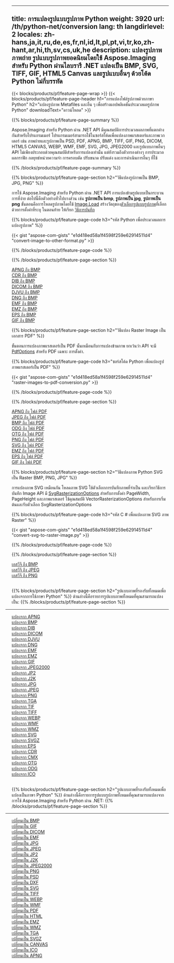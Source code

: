 ﻿
---
title: การแปลงรูปแบบรูปภาพ Python 
weight: 3920
url: /th/python-net/conversion 
lang: th
langdirlevel: 2
locales: zh-hans,ja,it,ru,de,es,fr,nl,id,lt,pl,pt,vi,tr,ko,zh-hant,ar,hi,th,sv,cs,uk,he
description: แปลงรูปภาพ ภาพถ่าย รูปแบบรูปภาพยอดนิยมโดยใช้ Aspose.Imaging สำหรับ Python ผ่านไลบรารี .NET แปลงเป็น BMP, SVG, TIFF, GIF, HTML5 Canvas และรูปแบบอื่นๆ ด้วยโค้ด Python ไม่กี่บรรทัด
---

{{< blocks/products/pf/feature-page-wrap >}}
{{< blocks/products/pf/feature-page-header h1="การแปลงไฟล์รูปภาพด้วยภาษา Python" h2="แปลงรูปภาพ Metafiles และอื่น ๆ เพื่อสร้างแอปพลิเคชันประมวลผลรูปภาพ Python" downloadText="ดาวน์โหลด" >}}

{{% blocks/products/pf/feature-page-summary %}}

Aspose.Imaging สำหรับ Python ผ่าน .NET API มีคุณสมบัติการประมวลผลภาพที่แตกต่างกันสำหรับโปรแกรมเมอร์ โปรแกรมเมอร์สามารถใช้ในซอร์สโค้ดเพื่อแปลงภาพแรสเตอร์และภาพเวกเตอร์ เช่น ภาพถ่ายและรูปภาพเป็น PSD, PDF, APNG, BMP, TIFF, GIF, PNG, DICOM, HTML5 CANVAS, WEBP, WMF, EMF, SVG, JPG, JPEG2000 และรูปแบบภาพอื่นๆ API ไม่เพียงประกอบด้วยคุณสมบัติสำหรับการแปลงเท่านั้น แต่ยังรวมถึงตัวกรองต่างๆ การประมวลผลกราฟิก กลยุทธ์หน่วยความจำ การครอบตัด ปรับขนาด ปรับแต่ง และการดำเนินการอื่นๆ ที่ใช้

{{% /blocks/products/pf/feature-page-summary  %}}

{{% blocks/products/pf/feature-page-section  h2="วิธีแปลงรูปภาพเป็น BMP, JPG, PNG" %}}

การใช้ Aspose.Imaging สำหรับ Python ผ่าน .NET API การแปลงข้ามรูปแบบเป็นกระบวนการที่ง่าย ต่อไปนี้คือตัวอย่างทั่วไปบางส่วน เช่น **รูปภาพเป็น bmp**, **รูปภาพเป็น jpg**, **รูปภาพเป็น png** ขั้นตอนคือการโหลดรูปภาพโดยใช้ [Image.Load](https://apireference.aspose.com/imaging/net/aspose.imaging/image/methods/load) สร้างวัตถุของ[ตัวเลือกรูปแบบรูปภาพ](https://apireference.aspose.com/imaging/net/aspose.imaging.imageoptions)ที่เลือกด้วยการตั้งค่าที่ระบุ ในตอนท้าย ให้เรียก [วิธีการบันทึก](https://apireference.aspose.com/imaging/net/aspose.imaging.image/save/methods/4)

{{% blocks/products/pf/feature-page-code h3="รหัส Python เพื่อประมวลผลการแปลงรูปภาพ" %}}

{{< gist "aspose-com-gists" "e1d418ed58a1f4598f259e62914511d4" "convert-image-to-other-format.py" >}}

{{% /blocks/products/pf/feature-page-code  %}}

{{% /blocks/products/pf/feature-page-section %}}

<div class="container-fluid productfamilypage bg-gray">
    <div class="convertypes bg-gray agp-content section">
        <div class="container">
		<div class="row other-converters">
		   <div class="col-md-2 other-converter remove-lp remove-rp">
		      <a href="/imaging/th/python-net/conversion/apng-to-bmp/">APNG ถึง BMP</a>
		   </div>
		   <div class="col-md-2 other-converter remove-lp remove-rp">
		      <a href="/imaging/th/python-net/conversion/cdr-to-bmp/">CDR ถึง BMP</a>
		   </div>
		   <div class="col-md-2 other-converter remove-lp remove-rp">
		      <a href="/imaging/th/python-net/conversion/dib-to-bmp/">DIB ถึง BMP</a>
		   </div>
		   <div class="col-md-2 other-converter remove-lp remove-rp">
		      <a href="/imaging/th/python-net/conversion/dicom-to-bmp/">DICOM ถึง BMP</a>
		   </div>
 		   <div class="col-md-2 other-converter remove-lp remove-rp">
		      <a href="/imaging/th/python-net/conversion/djvu-to-bmp/">DJVU ถึง BMP</a>
		   </div>
		   <div class="col-md-2 other-converter remove-lp remove-rp">
		      <a href="/imaging/th/python-net/conversion/dng-to-bmp/">DNG ถึง BMP</a>
		   </div>
		   <div class="col-md-2 other-converter remove-lp remove-rp">
		      <a href="/imaging/th/python-net/conversion/emf-to-bmp/">EMF ถึง BMP</a>
		   </div>
		   <div class="col-md-2 other-converter remove-lp remove-rp">
		      <a href="/imaging/th/python-net/conversion/emz-to-bmp/">EMZ ถึง BMP</a>
		   </div>
		   <div class="col-md-2 other-converter remove-lp remove-rp">
		      <a href="/imaging/th/python-net/conversion/eps-to-bmp/">EPS ถึง BMP</a>
		   </div>
		   <div class="col-md-2 other-converter remove-lp remove-rp">
		      <a href="/imaging/th/python-net/conversion/gif-to-bmp/">GIF ถึง BMP</a>
		   </div>
		</div>
	</div>
    </div>
</div>

{{% blocks/products/pf/feature-page-section  h2="วิธีแปลง Raster Image เป็นเอกสาร PDF" %}}

ขั้นตอนการแปลงภาพแรสเตอร์เป็น PDF นั้นเหมือนกับการแปลงข้ามภาพ ยกเว้นว่า API จะมี [PdfOptions](https://apireference.aspose.com/imaging/net/aspose.imaging.imageoptions/pdfoptions) สำหรับ PDF เฉพาะ การตั้งค่า.

{{% blocks/products/pf/feature-page-code h3="ซอร์สโค้ด Python เพื่อแปลงรูปภาพแรสเตอร์เป็น PDF" %}}

{{< gist "aspose-com-gists" "e1d418ed58a1f4598f259e62914511d4" "raster-images-to-pdf-conversion.py" >}}

{{% /blocks/products/pf/feature-page-code  %}}

{{% /blocks/products/pf/feature-page-section %}}

<div class="container-fluid productfamilypage bg-gray">
    <div class="convertypes bg-gray agp-content section">
        <div class="container">
		<div class="row other-converters">
		   <div class="col-md-2 other-converter remove-lp remove-rp">
		      <a href="/imaging/th/python-net/conversion/apng-to-ไฟล์ PDF/">APNG ถึง ไฟล์ PDF</a>
		   </div>
		   <div class="col-md-2 other-converter remove-lp remove-rp">
		      <a href="/imaging/th/python-net/conversion/jpeg-to-ไฟล์ PDF/">JPEG ถึง ไฟล์ PDF</a>
		   </div>
		   <div class="col-md-2 other-converter remove-lp remove-rp">
		      <a href="/imaging/th/python-net/conversion/bmp-to-ไฟล์ PDF/">BMP ถึง ไฟล์ PDF</a>
		   </div>
		   <div class="col-md-2 other-converter remove-lp remove-rp">
		      <a href="/imaging/th/python-net/conversion/odg-to-ไฟล์ PDF/">ODG ถึง ไฟล์ PDF</a>
		   </div>
 		   <div class="col-md-2 other-converter remove-lp remove-rp">
		      <a href="/imaging/th/python-net/conversion/otg-to-ไฟล์ PDF/">OTG ถึง ไฟล์ PDF</a>
		   </div>
		   <div class="col-md-2 other-converter remove-lp remove-rp">
		      <a href="/imaging/th/python-net/conversion/png-to-ไฟล์ PDF/">PNG ถึง ไฟล์ PDF</a>
		   </div>
		   <div class="col-md-2 other-converter remove-lp remove-rp">
		      <a href="/imaging/th/python-net/conversion/svg-to-ไฟล์ PDF/">SVG ถึง ไฟล์ PDF</a>
		   </div>
		   <div class="col-md-2 other-converter remove-lp remove-rp">
		      <a href="/imaging/th/python-net/conversion/emz-to-ไฟล์ PDF/">EMZ ถึง ไฟล์ PDF</a>
		   </div>
		   <div class="col-md-2 other-converter remove-lp remove-rp">
		      <a href="/imaging/th/python-net/conversion/eps-to-ไฟล์ PDF/">EPS ถึง ไฟล์ PDF</a>
		   </div>
		   <div class="col-md-2 other-converter remove-lp remove-rp">
		      <a href="/imaging/th/python-net/conversion/gif-to-ไฟล์ PDF/">GIF ถึง ไฟล์ PDF</a>
		   </div>
		</div>
	</div>
    </div>
</div>

{{% blocks/products/pf/feature-page-section  h2="วิธีแปลงภาพ Python SVG เป็น Raster BMP, PNG, JPG" %}}

การแปลงภาพ SVG เหมือนกัน โหลดภาพ SVG ใช้ตัวเลือกการบันทึกภาพที่จำเป็น และเรียกวิธีการบันทึก Image API มี [SvgRasterizationOptions](https://apireference.aspose.com/imaging/net/aspose.imaging.imageoptions/svgrasterizationoptions) สำหรับการตั้งค่า PageWidth, PageHeight และภาพแรสเตอร์ ใช้คุณสมบัติ VectorRasterizationOptions สำหรับการเริ่มต้นและรับตัวเลือก SvgRasterizationOptions 

{{% blocks/products/pf/feature-page-code h3="รหัส C # เพื่อแปลงภาพ SVG ภาพ Raster" %}}

{{< gist "aspose-com-gists" "e1d418ed58a1f4598f259e62914511d4" "convert-svg-to-raster-image.py" >}}

{{% /blocks/products/pf/feature-page-code  %}}

{{% /blocks/products/pf/feature-page-section %}}

<div class="container-fluid productfamilypage bg-gray">
    <div class="convertypes bg-gray agp-content section">
        <div class="container">
		<div class="row other-converters">
		   <div class="col-md-2 other-converter remove-lp remove-rp">
		      <a href="/imaging/th/python-net/conversion/เอสวีจี-to-bmp/">เอสวีจี ถึง BMP</a>
		   </div>
		   <div class="col-md-2 other-converter remove-lp remove-rp">
		      <a href="/imaging/th/python-net/conversion/เอสวีจี-to-jpeg/">เอสวีจี ถึง JPEG</a>
		   </div>
		   <div class="col-md-2 other-converter remove-lp remove-rp">
		      <a href="/imaging/th/python-net/conversion/เอสวีจี-to-png/">เอสวีจี ถึง PNG</a>
		   </div>		   
		</div>
	</div>
    </div>
</div>
<br/>

{{% blocks/products/pf/feature-page-section  h2="รูปแบบภาพที่รองรับทั้งหมดเพื่อแปลงจากการใช้ภาษา Python" %}}
ด้านล่างนี้คือรายการรูปแบบภาพทั้งหมดที่คุณสามารถแปลงเป็น:
{{% /blocks/products/pf/feature-page-section %}}
<div class="container-fluid productfamilypage bg-gray">
    <div class="convertypes bg-gray agp-content section">
        <div class="container">
                <hr style="margin-left:-20px;"/>
		<div class="row other-converters">
		    <div class='col-md-2 other-converter remove-lp remove-rp'><a href="/imaging/th/python-net/conversion/from/apng" >แปลงจาก APNG</a></div>
<div class='col-md-2 other-converter remove-lp remove-rp'><a href="/imaging/th/python-net/conversion/from/bmp" >แปลงจาก BMP</a></div>
<div class='col-md-2 other-converter remove-lp remove-rp'><a href="/imaging/th/python-net/conversion/from/dib" >แปลงจาก DIB</a></div>
<div class='col-md-2 other-converter remove-lp remove-rp'><a href="/imaging/th/python-net/conversion/from/dicom" >แปลงจาก DICOM</a></div>
<div class='col-md-2 other-converter remove-lp remove-rp'><a href="/imaging/th/python-net/conversion/from/djvu" >แปลงจาก DJVU</a></div>
<div class='col-md-2 other-converter remove-lp remove-rp'><a href="/imaging/th/python-net/conversion/from/dng" >แปลงจาก DNG</a></div>
<div class='col-md-2 other-converter remove-lp remove-rp'><a href="/imaging/th/python-net/conversion/from/emf" >แปลงจาก EMF</a></div>
<div class='col-md-2 other-converter remove-lp remove-rp'><a href="/imaging/th/python-net/conversion/from/emz" >แปลงจาก EMZ</a></div>
<div class='col-md-2 other-converter remove-lp remove-rp'><a href="/imaging/th/python-net/conversion/from/gif" >แปลงจาก GIF</a></div>
<div class='col-md-2 other-converter remove-lp remove-rp'><a href="/imaging/th/python-net/conversion/from/jpeg2000" >แปลงจาก JPEG2000</a></div>
<div class='col-md-2 other-converter remove-lp remove-rp'><a href="/imaging/th/python-net/conversion/from/jp2" >แปลงจาก JP2</a></div>
<div class='col-md-2 other-converter remove-lp remove-rp'><a href="/imaging/th/python-net/conversion/from/j2k" >แปลงจาก J2K</a></div>
<div class='col-md-2 other-converter remove-lp remove-rp'><a href="/imaging/th/python-net/conversion/from/jpg" >แปลงจาก JPG</a></div>
<div class='col-md-2 other-converter remove-lp remove-rp'><a href="/imaging/th/python-net/conversion/from/jpeg" >แปลงจาก JPEG</a></div>
<div class='col-md-2 other-converter remove-lp remove-rp'><a href="/imaging/th/python-net/conversion/from/png" >แปลงจาก PNG</a></div>
<div class='col-md-2 other-converter remove-lp remove-rp'><a href="/imaging/th/python-net/conversion/from/tga" >แปลงจาก TGA</a></div>
<div class='col-md-2 other-converter remove-lp remove-rp'><a href="/imaging/th/python-net/conversion/from/tif" >แปลงจาก TIF</a></div>
<div class='col-md-2 other-converter remove-lp remove-rp'><a href="/imaging/th/python-net/conversion/from/tiff" >แปลงจาก TIFF</a></div>
<div class='col-md-2 other-converter remove-lp remove-rp'><a href="/imaging/th/python-net/conversion/from/webp" >แปลงจาก WEBP</a></div>
<div class='col-md-2 other-converter remove-lp remove-rp'><a href="/imaging/th/python-net/conversion/from/wmf" >แปลงจาก WMF</a></div>
<div class='col-md-2 other-converter remove-lp remove-rp'><a href="/imaging/th/python-net/conversion/from/wmz" >แปลงจาก WMZ</a></div>
<div class='col-md-2 other-converter remove-lp remove-rp'><a href="/imaging/th/python-net/conversion/from/svg" >แปลงจาก SVG</a></div>
<div class='col-md-2 other-converter remove-lp remove-rp'><a href="/imaging/th/python-net/conversion/from/svgz" >แปลงจาก SVGZ</a></div>
<div class='col-md-2 other-converter remove-lp remove-rp'><a href="/imaging/th/python-net/conversion/from/eps" >แปลงจาก EPS</a></div>
<div class='col-md-2 other-converter remove-lp remove-rp'><a href="/imaging/th/python-net/conversion/from/cdr" >แปลงจาก CDR</a></div>
<div class='col-md-2 other-converter remove-lp remove-rp'><a href="/imaging/th/python-net/conversion/from/cmx" >แปลงจาก CMX</a></div>
<div class='col-md-2 other-converter remove-lp remove-rp'><a href="/imaging/th/python-net/conversion/from/otg" >แปลงจาก OTG</a></div>
<div class='col-md-2 other-converter remove-lp remove-rp'><a href="/imaging/th/python-net/conversion/from/odg" >แปลงจาก ODG</a></div>
<div class='col-md-2 other-converter remove-lp remove-rp'><a href="/imaging/th/python-net/conversion/from/ico" >แปลงจาก ICO</a></div>
                </div>
        </div>
    </div>
</div>
<br/>

{{% blocks/products/pf/feature-page-section  h2="รูปแบบภาพที่รองรับทั้งหมดเพื่อแปลงเป็นภาษา Python" %}}
ด้านล่างนี้คือรายการรูปแบบรูปภาพทั้งหมดที่คุณสามารถแปลงจากการใช้ Aspose.Imaging สำหรับ Python ผ่าน .NET:
{{% /blocks/products/pf/feature-page-section %}}
<div class="container-fluid productfamilypage bg-gray">
    <div class="convertypes bg-gray agp-content section">
        <div class="container">
	        <hr style="margin-left:-20px;"/>
		<div class="row other-converters">
		    <div class='col-md-2 other-converter remove-lp remove-rp'><a href="/imaging/th/python-net/conversion/to/bmp" >เปลี่ยนเป็น BMP</a></div>
<div class='col-md-2 other-converter remove-lp remove-rp'><a href="/imaging/th/python-net/conversion/to/gif" >เปลี่ยนเป็น GIF</a></div>
<div class='col-md-2 other-converter remove-lp remove-rp'><a href="/imaging/th/python-net/conversion/to/dicom" >เปลี่ยนเป็น DICOM</a></div>
<div class='col-md-2 other-converter remove-lp remove-rp'><a href="/imaging/th/python-net/conversion/to/emf" >เปลี่ยนเป็น EMF</a></div>
<div class='col-md-2 other-converter remove-lp remove-rp'><a href="/imaging/th/python-net/conversion/to/jpg" >เปลี่ยนเป็น JPG</a></div>
<div class='col-md-2 other-converter remove-lp remove-rp'><a href="/imaging/th/python-net/conversion/to/jpeg" >เปลี่ยนเป็น JPEG</a></div>
<div class='col-md-2 other-converter remove-lp remove-rp'><a href="/imaging/th/python-net/conversion/to/jp2" >เปลี่ยนเป็น JP2</a></div>
<div class='col-md-2 other-converter remove-lp remove-rp'><a href="/imaging/th/python-net/conversion/to/j2k" >เปลี่ยนเป็น J2K</a></div>
<div class='col-md-2 other-converter remove-lp remove-rp'><a href="/imaging/th/python-net/conversion/to/jpeg2000" >เปลี่ยนเป็น JPEG2000</a></div>
<div class='col-md-2 other-converter remove-lp remove-rp'><a href="/imaging/th/python-net/conversion/to/png" >เปลี่ยนเป็น PNG</a></div>
<div class='col-md-2 other-converter remove-lp remove-rp'><a href="/imaging/th/python-net/conversion/to/psd" >เปลี่ยนเป็น PSD</a></div>
<div class='col-md-2 other-converter remove-lp remove-rp'><a href="/imaging/th/python-net/conversion/to/dxf" >เปลี่ยนเป็น DXF</a></div>
<div class='col-md-2 other-converter remove-lp remove-rp'><a href="/imaging/th/python-net/conversion/to/svg" >เปลี่ยนเป็น SVG</a></div>
<div class='col-md-2 other-converter remove-lp remove-rp'><a href="/imaging/th/python-net/conversion/to/tiff" >เปลี่ยนเป็น TIFF</a></div>
<div class='col-md-2 other-converter remove-lp remove-rp'><a href="/imaging/th/python-net/conversion/to/webp" >เปลี่ยนเป็น WEBP</a></div>
<div class='col-md-2 other-converter remove-lp remove-rp'><a href="/imaging/th/python-net/conversion/to/wmf" >เปลี่ยนเป็น WMF</a></div>
<div class='col-md-2 other-converter remove-lp remove-rp'><a href="/imaging/th/python-net/conversion/to/pdf" >เปลี่ยนเป็น PDF</a></div>
<div class='col-md-2 other-converter remove-lp remove-rp'><a href="/imaging/th/python-net/conversion/to/html" >เปลี่ยนเป็น HTML</a></div>
<div class='col-md-2 other-converter remove-lp remove-rp'><a href="/imaging/th/python-net/conversion/to/emz" >เปลี่ยนเป็น EMZ</a></div>
<div class='col-md-2 other-converter remove-lp remove-rp'><a href="/imaging/th/python-net/conversion/to/wmz" >เปลี่ยนเป็น WMZ</a></div>
<div class='col-md-2 other-converter remove-lp remove-rp'><a href="/imaging/th/python-net/conversion/to/tga" >เปลี่ยนเป็น TGA</a></div>
<div class='col-md-2 other-converter remove-lp remove-rp'><a href="/imaging/th/python-net/conversion/to/svgz" >เปลี่ยนเป็น SVGZ</a></div>
<div class='col-md-2 other-converter remove-lp remove-rp'><a href="/imaging/th/python-net/conversion/to/canvas" >เปลี่ยนเป็น CANVAS</a></div>
<div class='col-md-2 other-converter remove-lp remove-rp'><a href="/imaging/th/python-net/conversion/to/ico" >เปลี่ยนเป็น ICO</a></div>
<div class='col-md-2 other-converter remove-lp remove-rp'><a href="/imaging/th/python-net/conversion/to/apng" >เปลี่ยนเป็น APNG</a></div>
                </div>
        </div>
    </div>
</div>

